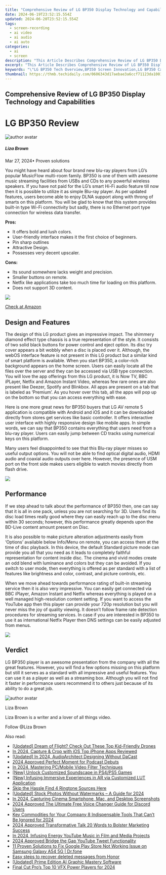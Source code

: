 ```yaml
---
title: "Comprehensive Review of LG BP350 Display Technology and Capabilities for 2024"
date: 2024-06-19T23:52:15.554Z
updated: 2024-06-20T23:52:15.554Z
tags: 
  - screen-recording
  - ai video
  - ai audio
  - ai auto
categories: 
  - ai
  - screen
description: "This Article Describes Comprehensive Review of LG BP350 Display Technology and Capabilities for 2024"
excerpt: "This Article Describes Comprehensive Review of LG BP350 Display Technology and Capabilities for 2024"
keywords: "\"LG BP350 Tech Overview,BP350 Screen Innovation,LG BP350 Capability Review,Display Tech: LG BP350,BP350 Display Features,LG Smart TV 350 Analysis,BP350 Technology Insights\""
thumbnail: https://thmb.techidaily.com/0606343d17aebae3a6ccf71123da10011994b6e06ecf6d9900f777b0d8e36c8b.jpg
---
```


## Comprehensive Review of LG BP350 Display Technology and Capabilities

# LG BP350 Review

![author avatar](https://lh5.googleusercontent.com/-AIMmjowaFs4/AAAAAAAAAAI/AAAAAAAAABc/Y5UmwDaI7HU/s250-c-k/photo.jpg)

##### Liza Brown

 Mar 27, 2024• Proven solutions

You might have heard about four brand new blu-ray players from LG’s popular MusicFlow multi-room family. BP350 is one of them with awesome music streaming facilities from USBs and CDs to any powerful wireless speakers. If you have not paid for the LG’s smart Hi-Fi audio feature till now then it is possible to utilize it as simple Blu-ray player. As per updated features, users become able to enjoy DLNA support along with throng of smarts on this platform. You will be glad to know that this system provides built-in type Wi-Fi connectivity but sadly, there is no Ethernet port type connection for wireless data transfer.

**Pros:**

* It offers bold and lush colors.
* User-friendly interface makes it the first choice of beginners.
* Pin sharp outlines
* Attractive Design.
* Possesses very decent upscaler.

**Cons:**

* Its sound somewhere lacks weight and precision.
* Smaller buttons on remote.
* Netfix like applications take too much time for loading on this platform.
* Does not support 3D content.

![](https://images.wondershare.com/filmora/article-images/bp350-3.jpg)

[Check at Amazon](https://www.amazon.com/gp/product/B00TIAXSDY/ref=as%5Fli%5Ftl?ie=UTF8&tag=vs-flora-20&camp=1789&creative=9325&linkCode=as2&creativeASIN=B00TIAXSDY&linkId=94402d7804722c294c06fec88eedeb43)

## Design and Features

The design of this LG product gives an impressive impact. The shimmery diamond effect type chassis is a true representation of the style. It consists of two solid black buttons for power control and eject option. Its disc try cover appears a bit wobbly when a disc is placed over it. Although, the webOS interface feature is not present in this LG product but a similar kind of smart platform is available. When you start BP350, a color-rich background appears on the home screen. Users can easily locate all the files over the server and they can be accessed via USB type connection. You will love the app offerings from this LG product, it is Now TV, BBC iPLayer, Netfix and Amazon Instant Video, whereas few rare ones are also present like Deezer, Spotify and Blinkbox. All apps are present on a tab that is labeled as ‘Premium’. As you hover over this tab, all the apps will pop up on the bottom so that you can access everything with ease.

Here is one more great news for BP350 buyers that LG AV remote 5 application is compatible with Android and iOS and it can be downloaded directly from stores get services like basic controller. It offers interactive user interface with highly responsive design like mobile apps. In simple words, we can say that BP350 contains everything that users need from a blu-ray player. Users can easily jump between CD tracks using numerical keys on this platform.

Many users feel disappointed to see that this Blu-ray player misses so useful output options. You will not be able to find optical digital audio, HDMI audio and coaxial audio outputs over here. However, the presence of USM port on the front side makes users eligible to watch movies directly from flash drive.

![](https://images.wondershare.com/filmora/article-images/bp350-1.jpg)

## Performance

If we step ahead to talk about the performance of BP350 then, one can say that it is all in one pack, unless you are not searching for 3D. Users find its disc load times really good where they can easily reach up to the disc menu within 30 seconds; however, this performance greatly depends upon the BD-Live content amount present on Disc.

It is also possible to make picture alteration adjustments easily from ‘Options’ available below Info/Menu on remote, you can access them at the time of disc playback. In this device, the default Standard picture mode can provide you all that you need as it leads to completely faithful representation for content inside disc. The cinema and vivid modes create an odd blend with luminance and colors but they can be avoided. If you switch to user mode, then everything is offered as per standard with a list of features like brightness and color, contrast, and picture controls, etc.

When we move ahead towards performance rating of built-in streaming service then it is also very impressive. You can easily get connected via BBC iPlayer, Amazon Instant and Netfix whereas everything is played on a well managed high-resolution content setting. If you want to access the YouTube app then this player can provide your 720p resolution but you will never miss the joy of quality viewing. It doesn’t follow frame rate detection procedures for streaming services. In case if you are interested in BP350 to use it as international Netfix Player then DNS settings can be easily adjusted from menus.

![](https://images.wondershare.com/filmora/article-images/bp350-2.jpg)

## Verdict

LG BP350 player is an awesome presentation from the company with all the great features. However, you will find a few options missing on this platform but still it serves as a standard with all impressive and useful features. You can use it as a player as well as a streaming box. Although you will not find it faster in performance users recommend it to others just because of its ability to do a great job.

![author avatar](https://lh5.googleusercontent.com/-AIMmjowaFs4/AAAAAAAAAAI/AAAAAAAAABc/Y5UmwDaI7HU/s250-c-k/photo.jpg)

Liza Brown

Liza Brown is a writer and a lover of all things video.

Follow @Liza Brown


<ins class="adsbygoogle"
     style="display:block"
     data-ad-format="autorelaxed"
     data-ad-client="ca-pub-7571918770474297"
     data-ad-slot="1223367746"></ins>



<ins class="adsbygoogle"
     style="display:block"
     data-ad-client="ca-pub-7571918770474297"
     data-ad-slot="8358498916"
     data-ad-format="auto"
     data-full-width-responsive="true"></ins>


<span class="atpl-alsoreadstyle">Also read:</span>
<div><ul>
<li><a href="https://article-files.techidaily.com/updated-dream-of-flight-check-out-these-top-kid-friendly-drones/"><u>[Updated] Dream of Flight? Check Out These Top Kid-Friendly Drones</u></a></li>
<li><a href="https://article-files.techidaily.com/in-2024-capture-and-crop-with-ios-top-iphone-apps-reviewed/"><u>In 2024, Capture & Crop with iOS  Top iPhone Apps Reviewed</u></a></li>
<li><a href="https://article-files.techidaily.com/updated-in-2024-audioarchitect-designing-without-dacast/"><u>[Updated] In 2024, AudioArchitect  Designing Without DaCast</u></a></li>
<li><a href="https://article-files.techidaily.com/2024-approved-perfect-moment-for-podcast-debuts/"><u>2024 Approved  Perfect Moment for Podcast Debuts</u></a></li>
<li><a href="https://article-files.techidaily.com/in-2024-mastering-pcmobile-video-filter-techniques/"><u>In 2024, Mastering PC/Mobile Video Filter Techniques</u></a></li>
<li><a href="https://article-files.techidaily.com/new-unlock-customized-soundscape-in-ps4ps5-games/"><u>[New] Unlock Customized Soundscape in PS4/PS5 Games</u></a></li>
<li><a href="https://article-files.techidaily.com/new-infusing-immersive-experiences-in-ar-via-customized-lut-application/"><u>[New] Infusing Immersive Experiences in AR via Customized LUT Application</u></a></li>
<li><a href="https://article-files.techidaily.com/skip-the-hassle-find-4-ringtone-sources-here/"><u>Skip the Hassle  Find 4 Ringtone Sources Here</u></a></li>
<li><a href="https://article-files.techidaily.com/updated-stock-photos-without-watermarks-a-guide-for-2024/"><u>[Updated] Stock Photos Without Watermarks – A Guide for 2024</u></a></li>
<li><a href="https://video-capture.techidaily.com/in-2024-capturing-cinema-smartphone-mac-and-desktop-screenshots/"><u>In 2024, Capturing Cinema  Smartphone, Mac, and Desktop Screenshots</u></a></li>
<li><a href="https://discord-videos.techidaily.com/2024-approved-the-ultimate-free-voice-changer-guide-for-discord-users/"><u>2024 Approved  The Ultimate Free Voice Changer Guide for Discord Users</u></a></li>
<li><a href="https://facebook-video-content.techidaily.com/key-commodities-for-your-company-8-indispensable-tools-that-cant-be-ignored-for-2024/"><u>Key Commodities for Your Company  8 Indispensable Tools That Can’t Be Ignored for 2024</u></a></li>
<li><a href="https://some-skills.techidaily.com/2024-approved-transformative-talk-20-words-to-bolster-marketing-success/"><u>2024 Approved  Transformative Talk  20 Words to Bolster Marketing Success</u></a></li>
<li><a href="https://some-knowledge.techidaily.com/in-2024-infusing-energy-youtube-music-in-film-and-media-projects/"><u>In 2024, Infusing Energy  YouTube Music in Film and Media Projects</u></a></li>
<li><a href="https://twitter-videos.techidaily.com/2024-approved-bridge-the-gap-youtube-tweet-functionality/"><u>2024 Approved  Bridge the Gap  YouTube Tweet Functionality</u></a></li>
<li><a href="https://howto.techidaily.com/11-proven-solutions-to-fix-google-play-store-not-working-issue-on-samsung-galaxy-a54-5g-drfone-by-drfone-fix-android-problems-fix-android-problems/"><u>11 Proven Solutions to Fix Google Play Store Not Working Issue on Samsung Galaxy A54 5G | Dr.fone</u></a></li>
<li><a href="https://phone-solutions.techidaily.com/easy-steps-to-recover-deleted-messages-from-honor-by-fonelab-android-recover-messages/"><u>Easy steps to recover deleted messages from Honor</u></a></li>
<li><a href="https://extra-skills.techidaily.com/updated-prime-edition-ai-graphic-mastery-software/"><u>[Updated] Prime Edition AI Graphic Mastery Software</u></a></li>
<li><a href="https://some-techniques.techidaily.com/final-cut-pros-top-10-vfx-power-players-for-2024/"><u>Final Cut Pro’s Top 10 VFX Power Players for 2024</u></a></li>
</ul></div>
